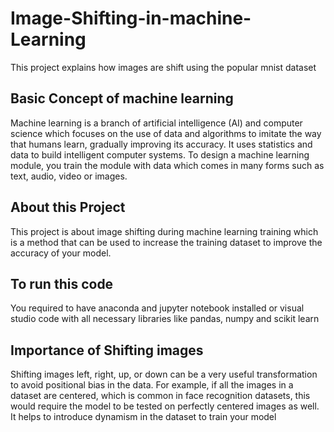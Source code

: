 # Image-Shifting-in-machine-Learning
This project explains how images are shift using the popular mnist dataset

## Basic Concept of machine learning
Machine learning is a branch of artificial intelligence (AI) and computer science which focuses on the use of data and algorithms to imitate the way that humans learn, gradually improving its accuracy. It uses statistics and data to build intelligent computer systems. To design a machine learning module, you train the module with data which comes in many forms such as text, audio, video or images.

## About this Project
This project is about image shifting during machine learning training which is a method that can be used to increase the training dataset to improve the accuracy of your model.


## To run this code
You required to have anaconda and jupyter notebook installed or visual studio code with all necessary libraries like pandas, numpy and scikit learn

## Importance of Shifting images

Shifting images left, right, up, or down can be a very useful transformation to avoid positional bias in the data. For example, if all the images in a dataset are centered, which is common in face recognition datasets, this would require the model to be tested on perfectly centered images as well. It helps to introduce dynamism in the dataset to train your model